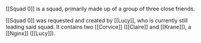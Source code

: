 [[Squad 0]] is a squad, primarily made up of a group of three close friends.

[[Squad 0]] was requested and created by [[Lucy]], who is currently still leading said squad. It contains two [[Corvice]] ([[Claire]] and [[Krane]]), a [[Nginx]] ([[Lucy]]).